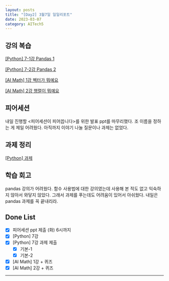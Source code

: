 ```yaml
---
layout: posts
title: "[Day2] 3월7일 일일리포트"
date: 2023-03-07
category: AITech5
---
```


## 강의 복습

[[Python] 7-1강 Pandas 1](https://www.notion.so/Python-7-1-Pandas-1-cd4ab948a7104a739a11ee8549b60660) 

[[Python] 7-2강 Pandas 2](https://www.notion.so/Python-7-2-Pandas-2-155ca0dae2384cc4bdfcf31c6cf6f055) 

[[AI Math] 1강 벡터가 뭐예요](https://www.notion.so/AI-Math-1-7f068d207af04c92bdee2bd98b008710) 

[[AI Math] 2강 행렬이 뭐예요](https://www.notion.so/AI-Math-2-3e78896b54154e5ca0d7fd47619e63e3) 

## 피어세션

내일 진행할 <피어세션이 피어씁니다>를 위한 발표 ppt를 마무리했다. 조 이름을 정하는 게 제일 어려웠다. 아직까지 이야기 나눌 질문이나 과제는 없었다. 

## 과제 정리

[[Python] 과제](https://www.notion.so/Python-9f5a1ad57a754f9c98b0d4538f312c3d) 

## 학습 회고

pandas 강의가 어려웠다. 함수 사용법에 대한 강의였는데 사용해 본 적도 없고 익숙하지 않아서 와닿지 않았다. 그래서 과제를 푸는데도 어려움이 있어서 아쉬웠다. 내일은 pandas 과제를 꼭 끝내리라.

## Done List

- [x]  피어세션 ppt 제출 (화) 6시까지
- [x]  [Python] 7강
- [x]  [Python] 7강 과제 제출
    - [x]  기본-1
    - [x]  기본-2
- [x]  [AI Math] 1강 + 퀴즈
- [x]  [AI Math] 2강 + 퀴즈

---
